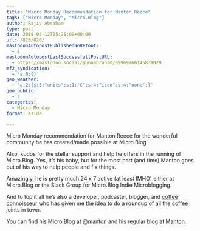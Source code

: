 ```yaml
---
title: "Micro Monday Recommendation for Manton Reece"
tags: ["Micro Monday", "Micro.Blog"]
author: Rajiv Abraham
type: post
date: 2018-03-12T05:25:09+00:00
url: /820/820/
mastodonAutopostPublishedNoRetoot:
  - 1
mastodonAutopostLastSuccessfullPostURL:
  - https://mastodon.social/@unoabraham/99969766145831029
mf2_syndication:
  - 'a:0:{}'
geo_weather:
  - 'a:2:{s:5:"units";s:1:"C";s:4:"icon";s:4:"none";}'
geo_public:
  - 1
categories:
  - Micro Monday
format: aside

---
```

<p style="text-align: left;">
  Micro Monday recommendation for Manton Reece for the wonderful community he has created/made possible at Micro.Blog
</p>

<p style="text-align: left;">
  Also, kudos for the stellar support and help he offers in the running of Micro.Blog. Yes, it&#8217;s his baby, but for the most part (and time) Manton goes out of his way to help people and fix things.
</p>

<p style="text-align: left;">
  Amazingly, he is pretty much 24 x 7 active (at least IMHO) either at Micro.Blog or the Slack Group for Micro.Blog Indie Microblogging.
</p>

<p style="text-align: left;">
  And to top it all he&#8217;s also a developer, podcaster, blogger, and <a href="http://www.manton.org/coffee-shops-austin" target="_blank" rel="noopener">coffee connoisseur</a> who has given me the idea to do a roundup of all the coffee joints in town.
</p>

<p style="text-align: left;">
  You can find his Micro.Blog at <a href="https://micro.blog/manton">@manton</a> and his regular blog at <a href="http://www.manton.org/" target="_blank" rel="noopener">Manton</a>.
</p>